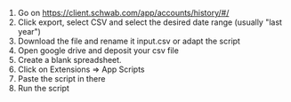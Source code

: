 1. Go on https://client.schwab.com/app/accounts/history/#/
2. Click export, select CSV and select the desired date range (usually "last year")
3. Download the file and rename it input.csv or adapt the script
4. Open google drive and deposit your csv file
5. Create a blank spreadsheet.
6. Click on Extensions => App Scripts
7. Paste the script in there
8. Run the script
